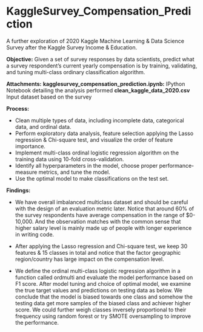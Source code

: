 # KaggleSurvey_Compensation_Prediction
A further exploration of 2020 Kaggle Machine Learning & Data Science Survey after the Kaggle Survey Income & Education.

**Objective:**
Given a set of survey responses by data scientists, predict what a survey respondent’s current yearly compensation is by training, validating, and tuning multi-class ordinary classification algorithm.

**Attachments:**
**kagglesurvey_compensation_prediction.ipynb:**  IPython Notebook detailing the analysis performed
**clean_kaggle_data_2020.csv** Input dataset based on the survey

**Process:**
- Clean multiple types of data, including incomplete data, categorical data, and ordinal data.
- Perform exploratory data analysis, feature selection applying the Lasso regression & Chi-square test, and visualize the order of feature importance.
- Implement multi-class ordinal logistic regression algorithm on the training data using 10-fold cross-validation.
- Identify all hyperparameters in the model, choose proper performance-measure metrics, and tune the model.
- Use the optimal model to make classifications on the test set.

**Findings:**
- We have overall imbalanced multiclass dataset and should be careful with the design of an evaluation metric later. Notice that around 60% of the survey respondents have average compensation in the range of $0-10,000. And the observation matches with the common sense that higher salary level is mainly made up of people with longer experience in writing code.

- After applying the Lasso regression and Chi-square test, we keep 30 features & 15 classes in total and notice that the factor geographic region/country has large impact on the compensation level.

-  We define the ordinal multi-class logistic regression algorithm in a function called ordmulti and evaluate the model performance based on F1 score. After model tuning and choice of optimal model, we examine the true target values and predictions on testing data as below. We conclude that the model is biased towards one class and somehow the testing data get more samples of the biased class and achiever higher score. We could further weigh classes inversely proportional to their frequency using random forest or try SMOTE oversampling to improve the performance.
